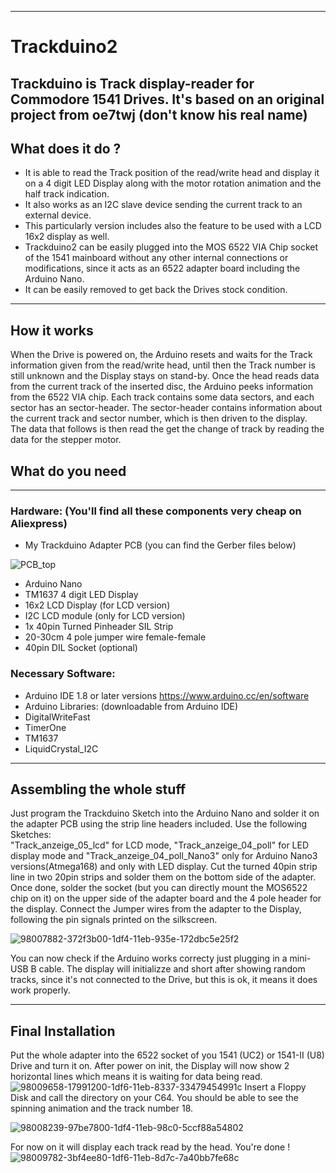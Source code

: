 ------
# Trackduino2
Trackduino is Track display-reader for Commodore 1541 Drives. It's based on an original project from oe7twj (don't know his real name) 
-------
## What does it do ? 
- It is able to read the Track position of the read/write head and display it on a 4 digit LED Display along with the motor rotation animation and the half track indication.
- It also works as an I2C slave device sending the current track to an external device.
- This particularly version includes also the feature to be used with a LCD 16x2 display as well. 
- Trackduino2 can be easily plugged into the MOS 6522 VIA Chip socket of the 1541 mainboard without any other internal connections or modifications, since it acts as an 6522 adapter board including the Arduino Nano.
- It can be easily removed to get back the Drives stock condition. 

-----
## How it works 
When the Drive is powered on, the Arduino resets and waits for the Track information given from the read/write head, until then the Track number is still unknown and the Display stays on stand-by.
Once the head reads data from the current track of the inserted disc, the Arduino peeks information from the 6522 VIA chip. Each track contains some data sectors, and each sector has an sector-header. The sector-header contains information about the current track and sector number, which is then driven to the display. 
The data that follows is then read the get the change of track by reading the data for the stepper motor.
## What do you need  

-----
 ### Hardware: (You'll find all these components very cheap on Aliexpress)
- My Trackduino Adapter PCB (you can find the Gerber files below) 

![PCB_top](https://user-images.githubusercontent.com/64856480/98012570-8c218000-1df9-11eb-8c60-df49d0f7fd19.png)

- Arduino Nano 
- TM1637 4 digit LED Display 
- 16x2 LCD Display (for LCD version) 
- I2C LCD module (only for LCD version)
- 1x 40pin Turned Pinheader SIL Strip
- 20-30cm 4 pole jumper wire female-female
- 40pin DIL Socket (optional)

 ### Necessary Software:
- Arduino IDE 1.8 or later versions  https://www.arduino.cc/en/software
- Arduino Libraries: (downloadable from Arduino IDE)
- DigitalWriteFast 
- TimerOne
- TM1637
- LiquidCrystal_I2C 
  
------
## Assembling the whole stuff
Just program the Trackduino Sketch into the Arduino Nano and solder it on the adapter PCB using the strip line headers included. 
Use the following Sketches:  
"Track_anzeige_05_lcd" for LCD mode, "Track_anzeige_04_poll" for LED display mode and "Track_anzeige_04_poll_Nano3" only for Arduino Nano3 versions(Atmega168) 
    and only with LED display. 
Cut the turned 40pin strip line in two 20pin strips and solder them on the bottom side of the adapter. Once done, solder the socket (but you can directly mount the MOS6522 chip on it) on the upper side of the adapter board and the 4 pole header for the display. Connect the Jumper wires from the adapter to the Display, following the pin signals printed on the silkscreen.

![98007882-372f3b00-1df4-11eb-935e-172dbc5e25f2](https://user-images.githubusercontent.com/64856480/98012876-e3bfeb80-1df9-11eb-9b46-43c8905daadc.jpeg)

You can now check if the Arduino works correcty just plugging in a mini-USB B cable. The display will initializze and short after showing random tracks, since it's not connected to the Drive, but this is ok, it means it does work properly. 

-----
## Final Installation 
Put the whole adapter into the 6522 socket of you 1541 (UC2) or 1541-II (U8) Drive and turn it on. 
After power on init, the Display will now show 2 horizontal lines which means it is waiting for data being read. 
![98009658-17991200-1df6-11eb-8337-33479454991c](https://user-images.githubusercontent.com/64856480/98013033-1d90f200-1dfa-11eb-97a5-e3a092267207.jpeg)
Insert a Floppy Disk and call the directory on your C64. You should be able to see the spinning animation and the track number 18.

![98008239-97be7800-1df4-11eb-98c0-5ccf88a54802](https://user-images.githubusercontent.com/64856480/98013334-8c6e4b00-1dfa-11eb-92a4-ed97252fff36.jpeg)

For now on it will display each track read by the head.
You're done ! 
![98009782-3bf4ee80-1df6-11eb-8d7c-7a40bb7fe68c](https://user-images.githubusercontent.com/64856480/98013479-b58edb80-1dfa-11eb-82e4-7d77e72bb940.jpeg)

